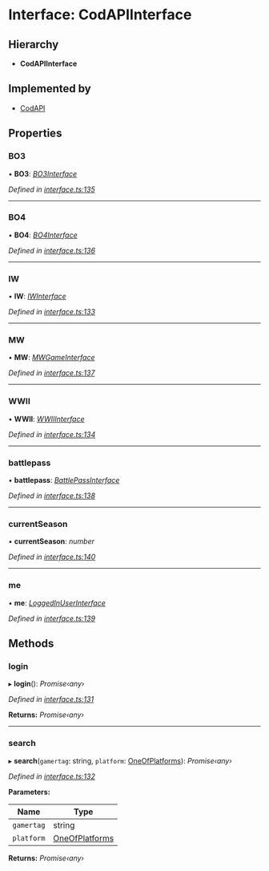 # Interface: CodAPIInterface

## Hierarchy

* **CodAPIInterface**

## Implemented by

* [CodAPI](../classes/_index_.codapi.md)

## Properties

###  BO3

• **BO3**: *[BO3Interface](_interface_.codapi.bo3interface.md)*

*Defined in [interface.ts:135](https://github.com/antonedvard/act-cod-api/blob/78b32b5/src/interface.ts#L135)*

___

###  BO4

• **BO4**: *[BO4Interface](_interface_.codapi.bo4interface.md)*

*Defined in [interface.ts:136](https://github.com/antonedvard/act-cod-api/blob/78b32b5/src/interface.ts#L136)*

___

###  IW

• **IW**: *[IWInterface](_interface_.codapi.iwinterface.md)*

*Defined in [interface.ts:133](https://github.com/antonedvard/act-cod-api/blob/78b32b5/src/interface.ts#L133)*

___

###  MW

• **MW**: *[MWGameInterface](_interface_.codapi.mwgameinterface.md)*

*Defined in [interface.ts:137](https://github.com/antonedvard/act-cod-api/blob/78b32b5/src/interface.ts#L137)*

___

###  WWII

• **WWII**: *[WWIIInterface](_interface_.codapi.wwiiinterface.md)*

*Defined in [interface.ts:134](https://github.com/antonedvard/act-cod-api/blob/78b32b5/src/interface.ts#L134)*

___

###  battlepass

• **battlepass**: *[BattlePassInterface](_interface_.codapi.battlepassinterface.md)*

*Defined in [interface.ts:138](https://github.com/antonedvard/act-cod-api/blob/78b32b5/src/interface.ts#L138)*

___

###  currentSeason

• **currentSeason**: *number*

*Defined in [interface.ts:140](https://github.com/antonedvard/act-cod-api/blob/78b32b5/src/interface.ts#L140)*

___

###  me

• **me**: *[LoggedInUserInterface](_interface_.codapi.loggedinuserinterface.md)*

*Defined in [interface.ts:139](https://github.com/antonedvard/act-cod-api/blob/78b32b5/src/interface.ts#L139)*

## Methods

###  login

▸ **login**(): *Promise‹any›*

*Defined in [interface.ts:131](https://github.com/antonedvard/act-cod-api/blob/78b32b5/src/interface.ts#L131)*

**Returns:** *Promise‹any›*

___

###  search

▸ **search**(`gamertag`: string, `platform`: [OneOfPlatforms](../modules/_interface_.codapi.md#oneofplatforms)): *Promise‹any›*

*Defined in [interface.ts:132](https://github.com/antonedvard/act-cod-api/blob/78b32b5/src/interface.ts#L132)*

**Parameters:**

Name | Type |
------ | ------ |
`gamertag` | string |
`platform` | [OneOfPlatforms](../modules/_interface_.codapi.md#oneofplatforms) |

**Returns:** *Promise‹any›*
